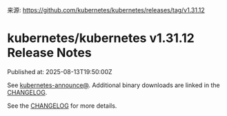 来源: https://github.com/kubernetes/kubernetes/releases/tag/v1.31.12

# kubernetes/kubernetes v1.31.12 Release Notes

Published at: 2025-08-13T19:50:00Z


See [kubernetes-announce@](https://groups.google.com/forum/#!forum/kubernetes-announce). Additional binary downloads are linked in the [CHANGELOG](https://github.com/kubernetes/kubernetes/blob/master/CHANGELOG/CHANGELOG-1.31.md).

See the [CHANGELOG](https://github.com/kubernetes/kubernetes/blob/master/CHANGELOG/CHANGELOG-1.31.md) for more details.



